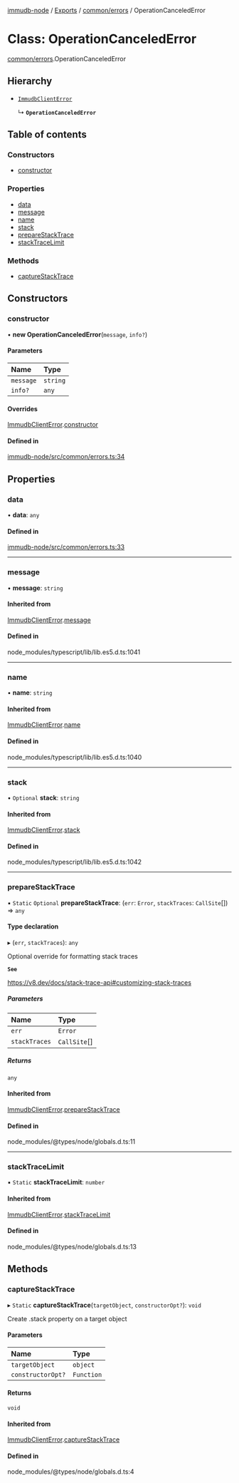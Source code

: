 [immudb-node](../README.md) / [Exports](../modules.md) / [common/errors](../modules/common_errors.md) / OperationCanceledError

# Class: OperationCanceledError

[common/errors](../modules/common_errors.md).OperationCanceledError

## Hierarchy

- [`ImmudbClientError`](common_errors.ImmudbClientError.md)

  ↳ **`OperationCanceledError`**

## Table of contents

### Constructors

- [constructor](common_errors.OperationCanceledError.md#constructor)

### Properties

- [data](common_errors.OperationCanceledError.md#data)
- [message](common_errors.OperationCanceledError.md#message)
- [name](common_errors.OperationCanceledError.md#name)
- [stack](common_errors.OperationCanceledError.md#stack)
- [prepareStackTrace](common_errors.OperationCanceledError.md#preparestacktrace)
- [stackTraceLimit](common_errors.OperationCanceledError.md#stacktracelimit)

### Methods

- [captureStackTrace](common_errors.OperationCanceledError.md#capturestacktrace)

## Constructors

### constructor

• **new OperationCanceledError**(`message`, `info?`)

#### Parameters

| Name | Type |
| :------ | :------ |
| `message` | `string` |
| `info?` | `any` |

#### Overrides

[ImmudbClientError](common_errors.ImmudbClientError.md).[constructor](common_errors.ImmudbClientError.md#constructor)

#### Defined in

[immudb-node/src/common/errors.ts:34](https://github.com/user3232/node-immu-db/blob/2e88686/immudb-node/src/common/errors.ts#L34)

## Properties

### data

• **data**: `any`

#### Defined in

[immudb-node/src/common/errors.ts:33](https://github.com/user3232/node-immu-db/blob/2e88686/immudb-node/src/common/errors.ts#L33)

___

### message

• **message**: `string`

#### Inherited from

[ImmudbClientError](common_errors.ImmudbClientError.md).[message](common_errors.ImmudbClientError.md#message)

#### Defined in

node_modules/typescript/lib/lib.es5.d.ts:1041

___

### name

• **name**: `string`

#### Inherited from

[ImmudbClientError](common_errors.ImmudbClientError.md).[name](common_errors.ImmudbClientError.md#name)

#### Defined in

node_modules/typescript/lib/lib.es5.d.ts:1040

___

### stack

• `Optional` **stack**: `string`

#### Inherited from

[ImmudbClientError](common_errors.ImmudbClientError.md).[stack](common_errors.ImmudbClientError.md#stack)

#### Defined in

node_modules/typescript/lib/lib.es5.d.ts:1042

___

### prepareStackTrace

▪ `Static` `Optional` **prepareStackTrace**: (`err`: `Error`, `stackTraces`: `CallSite`[]) => `any`

#### Type declaration

▸ (`err`, `stackTraces`): `any`

Optional override for formatting stack traces

**`See`**

https://v8.dev/docs/stack-trace-api#customizing-stack-traces

##### Parameters

| Name | Type |
| :------ | :------ |
| `err` | `Error` |
| `stackTraces` | `CallSite`[] |

##### Returns

`any`

#### Inherited from

[ImmudbClientError](common_errors.ImmudbClientError.md).[prepareStackTrace](common_errors.ImmudbClientError.md#preparestacktrace)

#### Defined in

node_modules/@types/node/globals.d.ts:11

___

### stackTraceLimit

▪ `Static` **stackTraceLimit**: `number`

#### Inherited from

[ImmudbClientError](common_errors.ImmudbClientError.md).[stackTraceLimit](common_errors.ImmudbClientError.md#stacktracelimit)

#### Defined in

node_modules/@types/node/globals.d.ts:13

## Methods

### captureStackTrace

▸ `Static` **captureStackTrace**(`targetObject`, `constructorOpt?`): `void`

Create .stack property on a target object

#### Parameters

| Name | Type |
| :------ | :------ |
| `targetObject` | `object` |
| `constructorOpt?` | `Function` |

#### Returns

`void`

#### Inherited from

[ImmudbClientError](common_errors.ImmudbClientError.md).[captureStackTrace](common_errors.ImmudbClientError.md#capturestacktrace)

#### Defined in

node_modules/@types/node/globals.d.ts:4
